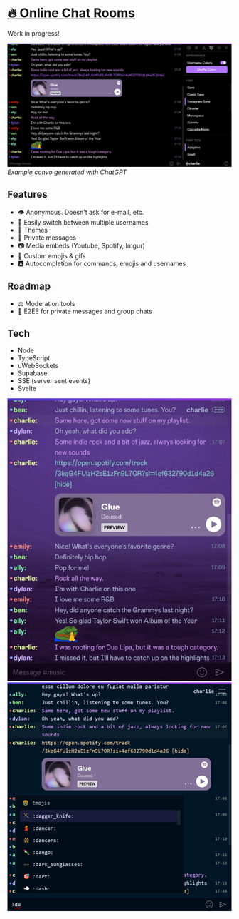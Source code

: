 # [🔥 Online Chat Rooms](https://natter.top)

Work in progress!

![1](/screenshots/0.png)
_Example convo generated with ChatGPT_

## Features

- 👁 Anonymous. Doesn't ask for e-mail, etc.
- 👥 Easily switch between multiple usernames
- 🎨 Themes
- 💌 Private messages
- 📷 Media embeds (Youtube, Spotify, Imgur)
- 🐸 Custom emojis & gifs
- 🅰 Autocompletion for commands, emojis and usernames

## Roadmap

- ⚖ Moderation tools
- 🔐 E2EE for private messages and group chats

## Tech

- Node
- TypeScript
- uWebSockets
- Supabase
- SSE (server sent events)
- Svelte

![2](/screenshots/1.png)
![3](/screenshots/2.png)
